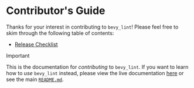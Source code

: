 # Contributor's Guide

Thanks for your interest in contributing to `bevy_lint`! Please feel free to skim through the following table of contents:

- [Release Checklist](release.md)

> [!IMPORTANT]
>
> This is the documentation for _contributing_ to `bevy_lint`. If you want to learn how to _use_ `bevy_lint` instead, please view the live documentation [here](https://thebevyflock.github.io/bevy_cli/bevy_lint/) or see the main [`README.md`](../README.md).
